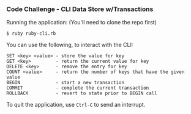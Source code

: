 ### Code Challenge - CLI Data Store w/Transactions

Running the application:
(You'll need to clone the repo first)
```
$ ruby ruby-cli.rb
```

You can use the following, to interact with the CLI:
```
SET <key> <value> - store the value for key
GET <key>         - return the current value for key
DELETE <key>      - remove the entry for key
COUNT <value>     - return the number of keys that have the given value
BEGIN             - start a new transaction
COMMIT            - complete the current transaction
ROLLBACK          - revert to state prior to BEGIN call
```

To quit the application, use `Ctrl-C` to send an interrupt.
